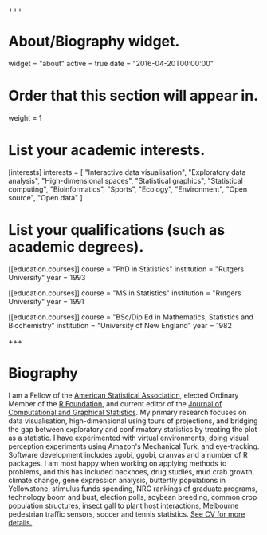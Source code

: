 +++
# About/Biography widget.
widget = "about"
active = true
date = "2016-04-20T00:00:00"

# Order that this section will appear in.
weight = 1

# List your academic interests.
[interests]
  interests = [
    "Interactive data visualisation",
    "Exploratory data analysis",
    "High-dimensional spaces",
    "Statistical graphics",
    "Statistical computing",
    "Bioinformatics",
    "Sports",
    "Ecology",
    "Environment",
    "Open source",
    "Open data"
  ]

# List your qualifications (such as academic degrees).
[[education.courses]]
  course = "PhD in Statistics"
  institution = "Rutgers University"
  year = 1993

[[education.courses]]
  course = "MS in Statistics"
  institution = "Rutgers University"
  year = 1991

[[education.courses]]
  course = "BSc/Dip Ed in Mathematics, Statistics and Biochemistry"
  institution = "University of New England"
  year = 1982
 
+++

# Biography

I am a Fellow of the [American Statistical Association](https://www.amstat.org),  elected Ordinary Member of the [R Foundation](https://www.r-project.org/foundation/), and current editor of the [Journal of Computational and Graphical Statistics](http://amstat.tandfonline.com/toc/ucgs20/current). My primary research focuses on data visualisation, high-dimensional using tours of projections, and bridging the gap between exploratory and confirmatory statistics by treating the plot as a statistic. I have experimented with virtual environments, doing visual perception experiments using Amazon's Mechanical Turk, and eye-tracking. Software development includes xgobi, ggobi, cranvas and a number of R packages. I am most happy when working on applying methods to problems, and this has included backhoes, drug studies, mud crab growth, climate change, gene expression analysis, butterfly populations in Yellowstone, stimulus funds spending, NRC rankings of graduate programs, technology boom and bust, election polls, soybean breeding, common crop population structures, insect gall to plant host interactions, Melbourne pedestrian traffic sensors, soccer and tennis statistics. [See CV for more details.](img/dicook-18.pdf)
